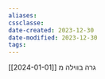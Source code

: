 ```yaml
---
aliases: 
cssclasse: 
date-created: 2023-12-30
date-modified: 2023-12-30
tags: 
---
```

גרה בווילה מ [[2024-01-01]]
